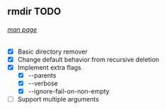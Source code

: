 ## rmdir TODO
###### [man page](https://linux.die.net/man/1/rmdir)

- [X] Basic directory remover
- [X] Change default behavior from recursive deletion
- [X] Implement extra flags
  - [X] --parents
  - [X] --verbose
  - [X] --ignore-fail-on-non-empty
- [ ] Support multiple arguments
